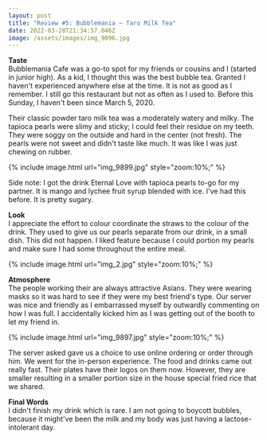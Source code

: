 ```yaml
---
layout: post
title: "Review #5: Bubblemania ~ Taro Milk Tea"
date: 2022-03-28T21:34:57.046Z
image: /assets/images/img_9896.jpg
---
```

**Taste**\
Bubblemania Cafe was a go-to spot for my friends or cousins and I (started in junior high). As a kid, I thought this was the best bubble tea. Granted I haven't experienced anywhere else at the time. It is not as good as I remember. I still go this restaurant but not as often as I used to. Before this Sunday, I haven't been since March 5, 2020.

Their classic powder taro milk tea was a moderately watery and milky. The tapioca pearls were slimy and sticky; I could feel their residue on my teeth. They were soggy on the outside and hard in the center (not fresh). The pearls were not sweet and didn't taste like much. It was like I was just chewing on rubber.

{% include image.html url="img_9899.jpg" style="zoom:10%;" %}

Side note: I got the drink Eternal Love with tapioca pearls to-go for my partner. It is mango and lychee fruit syrup blended with ice. I've had this before. It is pretty sugary.

**Look**\
I appreciate the effort to colour coordinate the straws to the colour of the drink. They used to give us our pearls separate from our drink, in a small dish. This did not happen. I liked feature because I could portion my pearls and make sure I had some throughout the entire meal.

{% include image.html url="img_2.jpg" style="zoom:10%;" %}

**Atmosphere**\
The people working their are always attractive Asians. They were wearing masks so it was hard to see if they were my best friend's type. Our server was nice and friendly as I embarrassed myself by outwardly commenting on how I was full. I accidentally kicked him as I was getting out of the booth to let my friend in.

{% include image.html url="img_9897.jpg" style="zoom:10%;" %}

The server asked gave us a choice to use online ordering or order through him. We went for the in-person experience. The food and drinks came out really fast. Their plates have their logos on them now. However, they are smaller resulting in a smaller portion size in the house special fried rice that we shared.

**Final Words**\
I didn't finish my drink which is rare. I am not going to boycott bubbles, because it might've been the milk and my body was just having a lactose-intolerant day.